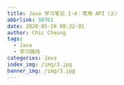 ```yaml
---
title: Java 学习笔记 1-4：常用 API（上）
abbrlink: 50761
date: 2020-05-20 08:22:01
author: Chic Cheung
tags:
  - Java
  - 学习路线
categories: Java
index_img: /img/3.jpg
banner_img: /img/3.jpg
---
```


